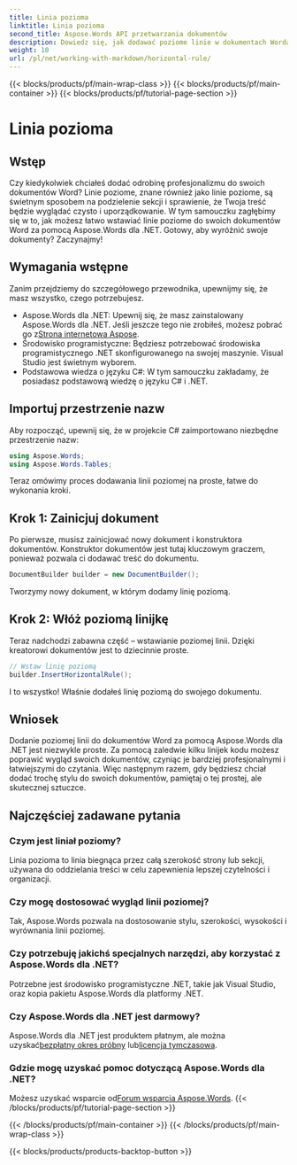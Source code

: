 ```yaml
---
title: Linia pozioma
linktitle: Linia pozioma
second_title: Aspose.Words API przetwarzania dokumentów
description: Dowiedz się, jak dodawać poziome linie w dokumentach Worda za pomocą Aspose.Words dla .NET. Postępuj zgodnie z tym szczegółowym przewodnikiem krok po kroku, aby ulepszyć układ dokumentu.
weight: 10
url: /pl/net/working-with-markdown/horizontal-rule/
---
```


{{< blocks/products/pf/main-wrap-class >}}
{{< blocks/products/pf/main-container >}}
{{< blocks/products/pf/tutorial-page-section >}}

# Linia pozioma

## Wstęp

Czy kiedykolwiek chciałeś dodać odrobinę profesjonalizmu do swoich dokumentów Word? Linie poziome, znane również jako linie poziome, są świetnym sposobem na podzielenie sekcji i sprawienie, że Twoja treść będzie wyglądać czysto i uporządkowanie. W tym samouczku zagłębimy się w to, jak możesz łatwo wstawiać linie poziome do swoich dokumentów Word za pomocą Aspose.Words dla .NET. Gotowy, aby wyróżnić swoje dokumenty? Zaczynajmy!

## Wymagania wstępne

Zanim przejdziemy do szczegółowego przewodnika, upewnijmy się, że masz wszystko, czego potrzebujesz.

-  Aspose.Words dla .NET: Upewnij się, że masz zainstalowany Aspose.Words dla .NET. Jeśli jeszcze tego nie zrobiłeś, możesz pobrać go z[Strona internetowa Aspose](https://releases.aspose.com/words/net/).
- Środowisko programistyczne: Będziesz potrzebować środowiska programistycznego .NET skonfigurowanego na swojej maszynie. Visual Studio jest świetnym wyborem.
- Podstawowa wiedza o języku C#: W tym samouczku zakładamy, że posiadasz podstawową wiedzę o języku C# i .NET.

## Importuj przestrzenie nazw

Aby rozpocząć, upewnij się, że w projekcie C# zaimportowano niezbędne przestrzenie nazw:

```csharp
using Aspose.Words;
using Aspose.Words.Tables;
```

Teraz omówimy proces dodawania linii poziomej na proste, łatwe do wykonania kroki.

## Krok 1: Zainicjuj dokument

Po pierwsze, musisz zainicjować nowy dokument i konstruktora dokumentów. Konstruktor dokumentów jest tutaj kluczowym graczem, ponieważ pozwala ci dodawać treść do dokumentu.

```csharp
DocumentBuilder builder = new DocumentBuilder();
```

Tworzymy nowy dokument, w którym dodamy linię poziomą.

## Krok 2: Włóż poziomą linijkę

Teraz nadchodzi zabawna część – wstawianie poziomej linii. Dzięki kreatorowi dokumentów jest to dziecinnie proste.

```csharp
// Wstaw linię poziomą
builder.InsertHorizontalRule();
```

I to wszystko! Właśnie dodałeś linię poziomą do swojego dokumentu.

## Wniosek

Dodanie poziomej linii do dokumentów Word za pomocą Aspose.Words dla .NET jest niezwykle proste. Za pomocą zaledwie kilku linijek kodu możesz poprawić wygląd swoich dokumentów, czyniąc je bardziej profesjonalnymi i łatwiejszymi do czytania. Więc następnym razem, gdy będziesz chciał dodać trochę stylu do swoich dokumentów, pamiętaj o tej prostej, ale skutecznej sztuczce.

## Najczęściej zadawane pytania

### Czym jest liniał poziomy?
Linia pozioma to linia biegnąca przez całą szerokość strony lub sekcji, używana do oddzielania treści w celu zapewnienia lepszej czytelności i organizacji.

### Czy mogę dostosować wygląd linii poziomej?
Tak, Aspose.Words pozwala na dostosowanie stylu, szerokości, wysokości i wyrównania linii poziomej.

### Czy potrzebuję jakichś specjalnych narzędzi, aby korzystać z Aspose.Words dla .NET?
Potrzebne jest środowisko programistyczne .NET, takie jak Visual Studio, oraz kopia pakietu Aspose.Words dla platformy .NET.

### Czy Aspose.Words dla .NET jest darmowy?
 Aspose.Words dla .NET jest produktem płatnym, ale można uzyskać[bezpłatny okres próbny](https://releases.aspose.com/) lub[licencja tymczasowa](https://purchase.aspose.com/temporary-license/).

### Gdzie mogę uzyskać pomoc dotyczącą Aspose.Words dla .NET?
 Możesz uzyskać wsparcie od[Forum wsparcia Aspose.Words](https://forum.aspose.com/c/words/8).
{{< /blocks/products/pf/tutorial-page-section >}}

{{< /blocks/products/pf/main-container >}}
{{< /blocks/products/pf/main-wrap-class >}}

{{< blocks/products/products-backtop-button >}}
